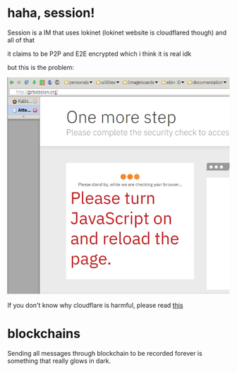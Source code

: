 # haha, session!

Session is a IM that uses lokinet (lokinet website is cloudflared
though) and all of that

it claims to be P2P and E2E encrypted which i think it is real idk

but this is the problem:

![Session's website is cloudflared](/session.png)

If you don't know why cloudflare is harmful, please read
[this](/harmful/software/cloudflare)

# blockchains

Sending all messages through blockchain to be recorded forever is
something that really glows in dark.
